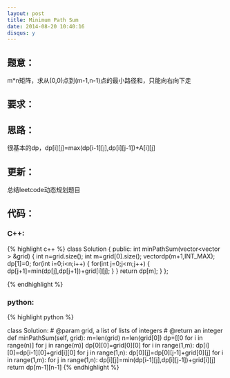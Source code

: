 ```yaml
---
layout: post
title: Minimum Path Sum
date: 2014-08-20 10:40:16
disqus: y
---
```


## 题意：
m*n矩阵，求从(0,0)点到(m-1,n-1)点的最小路径和，只能向右向下走

## 要求：


## 思路：
很基本的dp，dp[i][j]=max(dp[i-1][j],dp[i][j-1])+A[i][j]

## 更新：
总结leetcode动态规划题目

## 代码：

### C++:

{% highlight c++ %}
class Solution {
public:
    int minPathSum(vector<vector<int> > &grid) {
        int n=grid.size();
        int m=grid[0].size();
        vector<int>dp(m+1,INT_MAX);
        dp[1]=0;
        for(int i=0;i<n;i++)
        {
            for(int j=0;j<m;j++)
            {
                dp[j+1]=min(dp[j],dp[j+1])+grid[i][j];
            }
        }
        return dp[m];
    }
};


 {% endhighlight %}
### python:

{% highlight python %}

class Solution:
    # @param grid, a list of lists of integers
    # @return an integer
    def minPathSum(self, grid):
        m=len(grid)
        n=len(grid[0])
        dp=[[0 for i in range(n)] for j in range(m)]
        dp[0][0]=grid[0][0]
        for i in range(1,m):
            dp[i][0]=dp[i-1][0]+grid[i][0]
        for j in range(1,n):
            dp[0][j]=dp[0][j-1]+grid[0][j]
        for i in range(1,m):
            for j in range(1,n):
                dp[i][j]=min(dp[i-1][j],dp[i][j-1])+grid[i][j]
        return dp[m-1][n-1]
 {% endhighlight %}
